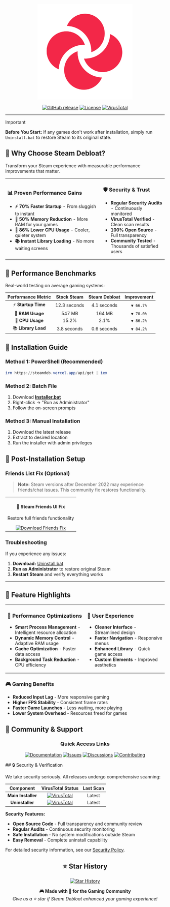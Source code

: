 <p align="center">
  <img src="https://raw.githubusercontent.com/AltRossell/Steam-Debloat/main/assets/logo.png" alt="Steam Debloat Logo" width="300"/>
</p>

<div align="center">

[![GitHub release](https://img.shields.io/github/v/release/AltRossell/Steam-Debloat?style=for-the-badge&color=4CAF50)](https://github.com/AltRossell/Steam-Debloat/releases)
[![License](https://img.shields.io/github/license/AltRossell/Steam-Debloat?style=for-the-badge&color=FF9800)](LICENSE)
[![VirusTotal](https://img.shields.io/badge/VirusTotal-Verified-brightgreen?style=for-the-badge&logo=virustotal)](https://www.virustotal.com/gui/file/994e1c503b70bbbd72a4a8271ff45f71a8e67ce6238294a9f16c3c648d7f565f)

</div>

---

> [!IMPORTANT]
> **Before You Start:** If any games don't work after installation, simply run `Uninstall.bat` to restore Steam to its original state.

## 🌟 Why Choose Steam Debloat?

Transform your Steam experience with measurable performance improvements that matter.

<table>
<tr>
<td width="60%">

### 📊 Proven Performance Gains

- **⚡ 70% Faster Startup** - From sluggish to instant
- **💾 50% Memory Reduction** - More RAM for your games
- **🔄 86% Lower CPU Usage** - Cooler, quieter system
- **📚 Instant Library Loading** - No more waiting screens

</td>
<td width="40%">

### 🛡️ Security & Trust

- **Regular Security Audits** - Continuously monitored
- **VirusTotal Verified** - Clean scan results
- **100% Open Source** - Full transparency
- **Community Tested** - Thousands of satisfied users

</td>
</tr>
</table>

## 🎯 Performance Benchmarks

Real-world testing on average gaming systems:

| Performance Metric | Stock Steam | Steam Debloat | Improvement |
|:------------------:|:-----------:|:-------------:|:-----------:|
| ⚡ **Startup Time** | 12.3 seconds | 4.1 seconds | `▼ 66.7%` |
| 💾 **RAM Usage** | 547 MB | 164 MB | `▼ 70.0%` |
| 🔄 **CPU Usage** | 15.2% | 2.1% | `▼ 86.2%` |
| 📚 **Library Load** | 3.8 seconds | 0.6 seconds | `▼ 84.2%` |

## 🚀 Installation Guide

### Method 1: PowerShell (Recommended)
```powershell
irm https://steamdeb.vercel.app/api/get | iex
```

### Method 2: Batch File
1. Download **[Installer.bat](https://github.com/AltRossell/Steam-Debloat/releases/download/v11.07HF/Installer.bat)**
2. Right-click → "Run as Administrator"
3. Follow the on-screen prompts

### Method 3: Manual Installation
1. Download the latest release
2. Extract to desired location
3. Run the installer with admin privileges


## 🔧 Post-Installation Setup

### Friends List Fix (Optional)
> **Note:** Steam versions after December 2022 may experience friends/chat issues. This community fix restores functionality.

<div align="center">
<table>
<tr>
<td align="center" width="100%">
<h4>👥 Steam Friends UI Fix</h4>
<p>Restore full friends functionality</p>
<a href="https://github.com/TiberiumFusion/FixedSteamFriendsUI/releases">
<img src="https://img.shields.io/badge/Download-Friends_Fix-blue?style=for-the-badge&logo=steam" alt="Download Friends Fix">
</a>
</td>
</tr>
</table>
</div>

### Troubleshooting
If you experience any issues:
1. **Download:** [Uninstall.bat](https://github.com/AltRossell/Steam-Debloat/releases/download/v11.07HF/Uninstall.bat)
2. **Run as Administrator** to restore original Steam
3. **Restart Steam** and verify everything works

---

## 💎 Feature Highlights

<table>
<tr>
<td width="50%">

### 🔧 **Performance Optimizations**
- **Smart Process Management** - Intelligent resource allocation
- **Dynamic Memory Control** - Adaptive RAM usage
- **Cache Optimization** - Faster data access
- **Background Task Reduction** - CPU efficiency

</td>
<td width="50%">

### 🎨 **User Experience**
- **Cleaner Interface** - Streamlined design
- **Faster Navigation** - Responsive menus
- **Enhanced Library** - Quick game access
- **Custom Elements** - Improved aesthetics

</td>
</tr>
</table>

### 🎮 Gaming Benefits
- **Reduced Input Lag** - More responsive gaming
- **Higher FPS Stability** - Consistent frame rates
- **Faster Game Launches** - Less waiting, more playing
- **Lower System Overhead** - Resources freed for games

## 🤝 Community & Support

<div align="center">

### Quick Access Links

[![Documentation](https://img.shields.io/badge/📚-Documentation-blue?style=for-the-badge)](https://github.com/AltRossell/Steam-Debloat/blob/main/wiki.md)
[![Issues](https://img.shields.io/badge/🐛-Report_Bug-red?style=for-the-badge)](https://github.com/AltRossell/Steam-Debloat/issues)
[![Discussions](https://img.shields.io/badge/💬-Community-green?style=for-the-badge)](https://github.com/AltRossell/Steam-Debloat/discussions)
[![Contributing](https://img.shields.io/badge/🔧-Contributing-orange?style=for-the-badge)](https://github.com/AltRossell/Steam-Debloat/blob/main/CONTRIBUTING.md)

</div>
## 🔒 Security & Verification

We take security seriously. All releases undergo comprehensive scanning:

<div align="center">

| Component | VirusTotal Status | Last Scan |
|:---------:|:-----------------:|:---------:|
| **Main Installer** | [![VirusTotal](https://img.shields.io/badge/✅-Clean-brightgreen)](https://www.virustotal.com/gui/file/994e1c503b70bbbd72a4a8271ff45f71a8e67ce6238294a9f16c3c648d7f565f?nocache=1) | Latest |
| **Uninstaller** | [![VirusTotal](https://img.shields.io/badge/✅-Clean-brightgreen)](https://www.virustotal.com/gui/file/6964ca6b5f1b10d540c078bee7979dd61228c09b995e8c0f5f8ac336d912ce52?nocache=1) | Latest |

</div>

**Security Features:**
- **Open Source Code** - Full transparency and community review
- **Regular Audits** - Continuous security monitoring  
- **Safe Installation** - No system modifications outside Steam
- **Easy Removal** - Complete uninstall capability

For detailed security information, see our [Security Policy](https://github.com/AltRossell/Steam-Debloat/blob/main/SECURITY.md).

<div align="center">

## ⭐ Star History

[![Star History](https://api.star-history.com/svg?repos=AltRossell/Steam-Debloat&type=Date)](https://star-history.com/#AltRossell/Steam-Debloat&Date)

</div>

<p align="center">
<b>🎮 Made with 💖 for the Gaming Community</b><br>
<i>Give us a ⭐ star if Steam Debloat enhanced your gaming experience!</i>
</p>
